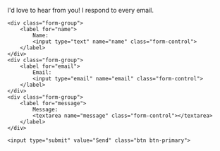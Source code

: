 I'd love to hear from you! I respond to every email.

<form action="http://getsimpleform.com/messages?form_api_token=640341287f9a8c1f123b611d639c2c2a" method="post">
    <input type='hidden' name='redirect_to' value='/thanks-for-contacting/'>

    <div class="form-group">
        <label for="name">
            Name: 
            <input type="text" name="name" class="form-control">
        </label>
    </div>
    <div class="form-group">
        <label for="email">
            Email: 
            <input type="email" name="email" class="form-control">
        </label>
    </div>
    <div class="form-group">
        <label for="message">
            Message: 
            <textarea name="message" class="form-control"></textarea>
        </label>
    </div>

    <input type="submit" value="Send" class="btn btn-primary">

</form>